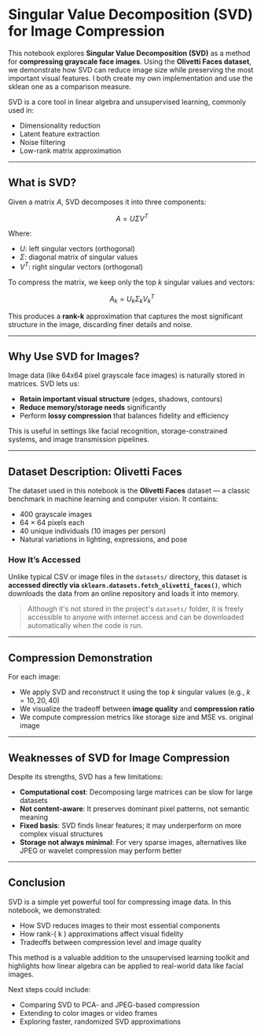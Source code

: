 # Singular Value Decomposition (SVD) for Image Compression

This notebook explores **Singular Value Decomposition (SVD)** as a method for **compressing grayscale face images**. Using the **Olivetti Faces dataset**, we demonstrate how SVD can reduce image size while preserving the most important visual features. I both create my own implementation and use the sklean one as a comparison measure.

SVD is a core tool in linear algebra and unsupervised learning, commonly used in:
- Dimensionality reduction
- Latent feature extraction
- Noise filtering
- Low-rank matrix approximation

---

## What is SVD?

Given a matrix $A$, SVD decomposes it into three components:

$$
A = U \Sigma V^T
$$

Where:
- $U$: left singular vectors (orthogonal)
- $\Sigma$: diagonal matrix of singular values
- $V^T$: right singular vectors (orthogonal)

To compress the matrix, we keep only the top $k$ singular values and vectors:

$$
A_k = U_k \Sigma_k V_k^T
$$

This produces a **rank-k** approximation that captures the most significant structure in the image, discarding finer details and noise.

---

## Why Use SVD for Images?

Image data (like 64x64 pixel grayscale face images) is naturally stored in matrices. SVD lets us:
- **Retain important visual structure** (edges, shadows, contours)
- **Reduce memory/storage needs** significantly
- Perform **lossy compression** that balances fidelity and efficiency

This is useful in settings like facial recognition, storage-constrained systems, and image transmission pipelines.

---

## Dataset Description: Olivetti Faces

The dataset used in this notebook is the **Olivetti Faces** dataset — a classic benchmark in machine learning and computer vision. It contains:
- 400 grayscale images
- 64 × 64 pixels each
- 40 unique individuals (10 images per person)
- Natural variations in lighting, expressions, and pose

### How It’s Accessed

Unlike typical CSV or image files in the `datasets/` directory, this dataset is **accessed directly via `sklearn.datasets.fetch_olivetti_faces()`**, which downloads the data from an online repository and loads it into memory.

> Although it's not stored in the project's `datasets/` folder, it is freely accessible to anyone with internet access and can be downloaded automatically when the code is run.

---

## Compression Demonstration

For each image:
- We apply SVD and reconstruct it using the top $k$ singular values (e.g., $k = 10, 20, 40$)
- We visualize the tradeoff between **image quality** and **compression ratio**
- We compute compression metrics like storage size and MSE vs. original image

---

## Weaknesses of SVD for Image Compression

Despite its strengths, SVD has a few limitations:

- **Computational cost**: Decomposing large matrices can be slow for large datasets
- **Not content-aware**: It preserves dominant pixel patterns, not semantic meaning
- **Fixed basis**: SVD finds linear features; it may underperform on more complex visual structures
- **Storage not always minimal**: For very sparse images, alternatives like JPEG or wavelet compression may perform better

---

## Conclusion

SVD is a simple yet powerful tool for compressing image data. In this notebook, we demonstrated:
- How SVD reduces images to their most essential components
- How rank-\( k \) approximations affect visual fidelity
- Tradeoffs between compression level and image quality

This method is a valuable addition to the unsupervised learning toolkit and highlights how linear algebra can be applied to real-world data like facial images.

Next steps could include:
- Comparing SVD to PCA- and JPEG-based compression
- Extending to color images or video frames
- Exploring faster, randomized SVD approximations
